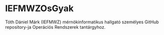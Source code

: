 # IEFMWZOsGyak

Tóth Dániel Márk (IEFMWZ) mérnökinformatikus hallgató személyes GitHub repository-ja Operációs Rendszerek tantárgyhoz.
